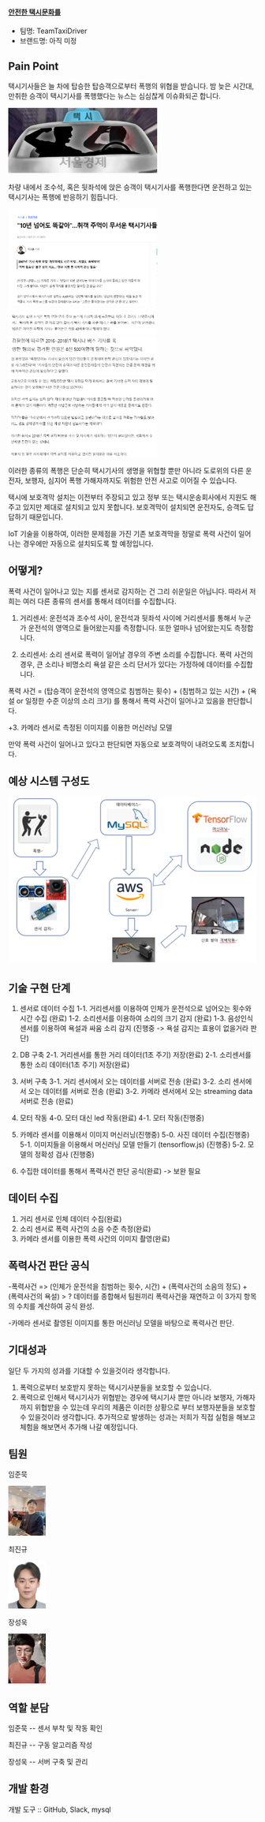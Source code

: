 #### **<u>안전한 택시문화를 </u>**



- 팀명: TeamTaxiDriver
- 브랜드명: 아직 미정 



## Pain Point

택시기사들은 늘 차에 탑승한 탑승객으로부터 폭행의 위협을 받습니다.
밤 늦은 시간대, 만취한 승객이 택시기사를 폭행했다는 뉴스는 심심찮게 이슈화되곤 합니다.

<img src="https://github.com/baekkom180/CapstoneDesign-Project/blob/master/images/캡처6.PNG" width="60%" height="50%">

차량 내에서 조수석, 혹은 뒷좌석에 앉은 승객이 택시기사를 폭행한다면
운전하고 있는 택시기사는 폭행에 반응하기 힘듭니다.

<img src="https://github.com/baekkom180/CapstoneDesign-Project/blob/master/images/캡처1.PNG" width="60%" height="50%">
<img src="https://github.com/baekkom180/CapstoneDesign-Project/blob/master/images/캡처2.PNG" width="60%" height="50%">
<img src="https://github.com/baekkom180/CapstoneDesign-Project/blob/master/images/캡처3.PNG" width="60%" height="50%">
<img src="https://github.com/baekkom180/CapstoneDesign-Project/blob/master/images/캡처4.PNG" width="60%" height="50%">
<img src="https://github.com/baekkom180/CapstoneDesign-Project/blob/master/images/캡처5.PNG" width="60%" height="50%">

이러한 종류의 폭행은 단순히 택시기사의 생명을 위협할 뿐만 아니라
도로위의 다른 운전자, 보행자, 심지어 폭행 가해자까지도 위험한 안전 사고로 이어질 수 있습니다.

택시에 보호격막 설치는 이전부터 주장되고 있고
정부 또는 택시운송회사에서 지원도 해주고 있지만 
제대로 설치되고 있지 못합니다.
보호격막이 설치되면 운전자도, 승객도 답답하기 때문입니다.

IoT 기술을 이용하여, 이러한 문제점을 가진 기존 보호격막을
정말로 폭력 사건이 일어나는 경우에만 자동으로 
설치되도록 할 예정입니다.



## 어떻게?

폭력 사건이 일어나고 있는 지를 센서로 감지하는 건 그리 쉬운일은 아닙니다.
따라서 저희는 여러 다른 종류의 센서를 통해서 데이터를 수집합니다.

1. 거리센서: 운전석과 조수석 사이, 운전석과 뒷좌석 사이에 거리센서를 통해서 누군가
   운전석의 영역으로 들어왔는지를 측정합니다. 또한 얼마나 넘어왔는지도 측정합니다.
   
2. 소리센서: 소리 센서로 폭력이 일어날 경우의 주변 소리를 수집합니다. 
   폭력 사건의 경우, 큰 소리나 비명소리 욕설 같은 소리 단서가 있다는 가정하에 데이터를 수집합니다.
   
폭력 사건 = (탑승객이 운전석의 영역으로 침범하는 횟수) + (침범하고 있는 시간) + (욕설 or 일정한 수준 이상의 소리 크기)
를 통해서 폭력 사건이 일어나고 있음을 판단합니다.

+3. 카메라 센서로 측정된 이미지를 이용한 머신러닝 모델

만약 폭력 사건이 일어나고 있다고 판단되면 자동으로 보호격막이 내려오도록 조치합니다.



## 예상 시스템 구성도

<img src="https://github.com/baekkom180/CapstoneDesign-Project/blob/master/images/%EC%8B%9C%EC%8A%A4%ED%85%9C%20%EA%B5%AC%EC%84%B1%EB%8F%84.PNG" width="100%" height="100%">

###### 

## 기술 구현 단계

1. 센서로 데이터 수집 
1-1. 거리센서를 이용하여 인체가 운전석으로 넘어오는 횟수와 시간 수집 (완료)
1-2. 소리센서를 이용하여 소리의 크기 감지 (완료)
1-3. 음성인식 센서를 이용하여 욕설과 싸움 소리 감지 (진행중 -> 욕설 감지는 효용이 없을거라 판단)

2. DB 구축
2-1. 거리센서를 통한 거리 데이터(1초 주기) 저장(완료)
2-1. 소리센서를 통한 소리 데이터(1초 주기) 저장(완료)

3. 서버 구축
3-1. 거리 센서에서 오는 데이터를 서버로 전송 (완료)
3-2. 소리 센서에서 오는 데이터를 서버로 전송 (완료)
3-2. 카메라 센서에서 오는 streaming data 서버로 전송 (완료)

4. 모터 작동
4-0. 모터 대신 led 작동(완료)
4-1. 모터 작동(진행중)

5. 카메라 센서를 이용해서 이미지 머신러닝(진행중)
5-0. 사진 데이터 수집(진행중)
5-1. 이미지들을 이용해서 머신러닝 모델 만들기 (tensorflow.js) (진행중)
5-2. 모델의 정확성 검사 (진행중)

6. 수집한 데이터를 통해서 폭력사건 판단 공식(완료) -> 보완 필요

## 데이터 수집
1. 거리 센서로 인체 데이터 수집(완료)
2. 소리 센서로 폭력 사건의 소음 수준 측정(완료)
3. 카메라 센서를 이용한 폭력 사건의 이미지 촬영(완료)

## 폭력사건 판단 공식
-폭력사건 => (인체가 운전석을 침범하는 횟수, 시간) + (폭력사건의 소음의 정도) + (폭력사건의 욕설) > ?
데이터를 종합해서 팀원끼리 폭력사건을 재연하고 이 3가지 항목의 수치를 계산하여 공식 완성.

-카메라 센서로 촬영된 이미지를 통한 머신러닝 모델을 바탕으로 폭력사건 판단.

## 기대성과
일단 두 가지의 성과를 기대할 수 있을것이라 생각합니다. 

1. 폭력으로부터 보호받지 못하는 택시기사분들을 보호할 수 있습니다. 
2. 폭력으로 인해서 택시기사가 위협받는 경우에 택시기사 뿐만 아니라 
   보행자, 가해자까지 위협받을 수 있는데 우리의 제품은 이러한 상황으로 부터 
   보행자분들을 보호할 수 있을것이라 생각합니다. 
추가적으로 발생하는 성과는 저희가 직접 실험을 해보고 체험을 해보면서 추가해 나갈 예정입니다.

## 팀원
임준묵

<img src="https://github.com/baekkom180/CapstoneDesign-Project/blob/master/images/%EC%9E%84%EC%A4%80%EB%AC%B5.jpg" width="15%" height="15%">

최진규

<img src="https://github.com/baekkom180/CapstoneDesign-Project/blob/master/images/%EC%B5%9C%EC%A7%84%EA%B7%9C.jpg" width="15%" height="15%">

장성욱

<img src="https://github.com/baekkom180/CapstoneDesign-Project/blob/master/images/%EC%9E%A5%EC%84%B1%EC%9A%B1.jpg" width="15%" height="15%">

## 역할 분담
임준묵 -- 센서 부착 및 작동 확인

최진규 -- 구동 알고리즘 작성

장성욱 -- 서버 구축 및 관리

## 개발 환경
개발 도구 :: GitHub, Slack, mysql
